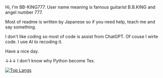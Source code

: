 Hi, I'm BB-KING777. User name meaning is famous guitarist B.B.KING and angel number 777.

Most of readme is written by Japanese so if you need help, teach me and say something.

I don't like coding so most of code is assist from ChatGPT. Of couse I wirte code. I use AI to recoding it.

Have a nice day.

↓↓↓ I don't know why Python become Tex.



[![Top Langs](https://github-readme-stats.vercel.app/api/top-langs/?username=BB-KING777&layout=compact)](https://github.com/anuraghazra/github-readme-stats)

